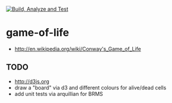 [![Build, Analyze and Test](https://github.com/garethahealy/game-of-life/actions/workflows/build.yaml/badge.svg)](https://github.com/garethahealy/game-of-life/actions/workflows/build.yaml)

# game-of-life
- http://en.wikipedia.org/wiki/Conway's_Game_of_Life

## TODO
- http://d3js.org
 - draw a "board" via d3 and different colours for alive/dead cells
- add unit tests via arquillian for BRMS
